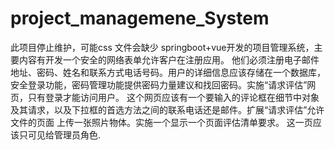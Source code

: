 # project_managemene_System
此项目停止维护，可能css 文件会缺少
springboot+vue开发的项目管理系统，主要内容有开发一个安全的网络表单允许客户在注册应用。 他们必须注册电子邮件地址、密码、姓名和联系方式电话号码。用户的详细信息应该存储在一个数据库，安全登录功能，密码管理功能提供密码力量建议和找回密码。实施“请求评估”网页，只有登录才能访问用户。 这个网页应该有一个要输入的评论框在细节中对象及其请求，以及下拉框的首选方法之间的联系电话还是邮件。扩展“请求评估”允许文件的页面 上传一张照片物体。实施一个显示一个页面评估清单要求。 这一页应该只可见给管理员角色.

